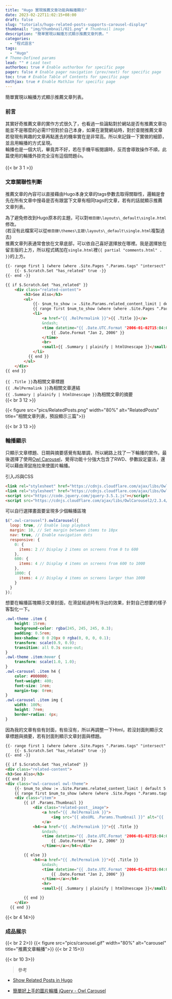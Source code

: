 ```yaml
---
title: "Hugo 實現推薦文章功能與輪播顯示"
date: 2023-02-22T11:02:15+08:00
draft: false
slug: "tutorials/hugo-related-posts-supports-carousel-display"
thumbnail: "img/thumbnail/021.png" # Thumbnail image
description: "簡單實現以輪播方式顯示推薦文章列表。"
categories:
  - "程式語言"
tags:
  - "Hugo"
# Theme-Defined params
lead: "" # Lead text
authorbox: true # Enable authorbox for specific page
pager: false # Enable pager navigation (prev/next) for specific page
toc: true # Enable Table of Contents for specific page
mathjax: true # Enable MathJax for specific page
---
```

簡單實現以輪播方式顯示推薦文章列表。
<!--more-->

### 前言
其實好奇推薦文章的實作方式很久了，也看過一些論點對於網站是否有推薦文章功能並不是哪麼的必需!!?但對於自己本身，如果在瀏覽網站時，對於查閱推薦文章若發現有興趣的文章再點進去的機率實在是非常高。所以來記錄一下實做的細節，並且用輪播的方式呈現。  
輪播也是一個大坑，畢竟弄不好，若在手機平板閱讀時，反而會導致操作不順，此篇使用的輪播外掛完全沒有這個問題👍。  

{{< br 3 1 >}}
### 文章關聯性判斷
推薦文章的內容可以直接藉由Hugo本身文章的tags參數去取得關聯性，邏輯是會先在所有文章中搜尋是否有跟當下文章有相同tags的文章，若有的話就顯示推薦文章列表。    

為了避免修改到Hugo原本的主題，可以對`根目錄\layouts\_default\single.html`修改。  
(若沒有此檔案可以從`根目錄\themes\主題\layouts\_default\single.html`複製過去)  
推薦文章列表通常會放在文章底部，可以依自己喜好選擇放在哪裡。我是選擇放在留言版的上方，所以程式碼加在`single.html`裡`{{ partial "comments.html" . }}`的上方。 

```HTML {linenos=inline}
{{- range first 1 (where (where .Site.Pages ".Params.tags" "intersect" .Params.tags) "Permalink" "!=" .Permalink) -}}
    {{- $.Scratch.Set "has_related" true -}}
{{- end -}}

{{ if $.Scratch.Get "has_related" }}
    <div class="related-content">
        <h3>See Also</h3>
        <ul>
            {{- $num_to_show := .Site.Params.related_content_limit | default 3 -}}
            {{ range first $num_to_show (where (where .Site.Pages ".Params.tags" "intersect" .Params.tags) "Permalink" "!=" .Permalink) }}
            <li>
                <a href="{{ .RelPermalink }}">{{ .Title }}</a>
                &ndash; 
                <time datetime="{{ .Date.UTC.Format "2006-01-02T15:04:05-0700" }}">
                    {{ .Date.Format "Jan 2, 2006" }}
                </time>
                <br> 
                <small>{{ .Summary | plainify | htmlUnescape }}</small>
            </li>
          {{ end }}
        </ul>
    </div>
{{ end }}
```
`{{ .Title }}`為相關文章標題  
`{{ .RelPermalink }}`為相關文章連結  
`{{ .Summary | plainify | htmlUnescape }}`為相關文章的摘要   
{{< br 3 12 >}}

{{< figure src="pics/RelatedPosts.png" width="80%" alt="RelatedPosts" title="相關文章列表，預設顯示三篇">}}  

{{< br 3 13 >}}

### 輪播顯示
只顯示文章標題、日期與摘要感覺有點單調，所以網路上找了一下輪播的實作。最後選擇了使用[Owl Carousel](https://owlcarousel2.github.io/OwlCarousel2/  "Owl Carousel")，覺得功能十分強大包含了RWD、參數設定靈活，還可以藉由滑鼠拖拉來使圖片輪播。

引入JS與CSS
```HTML {linenos=inline}
<link rel="stylesheet" href="https://cdnjs.cloudflare.com/ajax/libs/OwlCarousel2/2.3.4/assets/owl.carousel.min.css"></link>
<link rel="stylesheet" href="https://cdnjs.cloudflare.com/ajax/libs/OwlCarousel2/2.3.4/assets/owl.theme.default.min.css"></link>
<script src="https://code.jquery.com/jquery-3.5.1.js"></script>
<script src="https://cdnjs.cloudflare.com/ajax/libs/OwlCarousel2/2.3.4/owl.carousel.min.js"></script>

```

可以自行選擇畫面要呈現多少個輪播區塊
```JAVASCRIPT {linenos=inline}
$(".owl-carousel").owlCarousel({
  loop: true, // Enable loop playback
  margin: 10, // Set margin between items to 10px
  nav: true, // Enable navigation dots
  responsive: {
    0: {
      items: 2 // Display 2 items on screens from 0 to 600
    },
    600: {
      items: 4 // Display 4 items on screens from 600 to 1000
    },
    1000: {
      items: 4 // Display 4 items on screens larger than 1000
    }
  }
});

```


想要在輪播區塊顯示文章封面，在滑鼠經過時有浮出的效果，針對自己想要的樣子客製化一下。
```CSS {linenos=inline}
.owl-theme .item {
	height: 15rem;
	background-color: rgba(245, 245, 245, 0.3);
	padding: 0.5rem;
	box-shadow: 0 0 20px 0 rgba(0, 0, 0, 0.1);
	transform: scale(0.9, 0.9);
	transition: all 0.3s ease-out;
}
.owl-theme .item:hover {
	transform: scale(1.0, 1.0);
}
.owl-carousel .item h4 {
	color: #000000;
	font-weight: 400;
	font-size: 1rem;
	margin-top: 0rem;
}
.owl-carousel .item img {
	width: 100%;
	height: 7rem;
	border-radius: 4px;
}

```

因為我的文章有些有封面，有些沒有，所以再調整一下Html，若沒封面則顯示文章標題與摘要，若有封面則顯示文章封面與標題。

```HTML {linenos=inline}
{{- range first 1 (where (where .Site.Pages ".Params.tags" "intersect" .Params.tags) "Permalink" "!=" .Permalink) -}}
	{{- $.Scratch.Set "has_related" true -}}
{{- end -}}

{{ if $.Scratch.Get "has_related" }}
<div class="related-content">
<h3>See Also</h3>
{{ end }}
<div class="owl-carousel owl-theme">
	{{- $num_to_show := .Site.Params.related_content_limit | default 5 -}}
	{{ range first $num_to_show (where (where .Site.Pages ".Params.tags" "intersect" .Params.tags) "Permalink" "!=" .Permalink) }}
	<div class="item">
		{{ if .Params.Thumbnail }}
			<div class="related-post__image">
				<a href="{{ .RelPermalink }}">
					<img src="{{ absURL .Params.Thumbnail }}" alt="{{ .Title }}"/>
				</a>
			<h4><a href="{{ .RelPermalink }}">{{ .Title }}
				&ndash; 
				<time datetime="{{ .Date.UTC.Format "2006-01-02T15:04:05-0700" }}">
					{{ .Date.Format "Jan 2, 2006" }}
				</time></a></h4></div>

		{{ else }}
			<h4><a href="{{ .RelPermalink }}">{{ .Title }}
				&ndash; 
				<time datetime="{{ .Date.UTC.Format "2006-01-02T15:04:05-0700" }}">
					{{ .Date.Format "Jan 2, 2006" }}
				</time></a></h4>
				<hr>
				<small>{{ .Summary | plainify | htmlUnescape }}</small>

		{{ end }}	
	</div>
  {{ end }}

```
{{< br 4 14>}} 

### 成品展示
{{< br 2 2>}}
{{< figure src="pics/carousel.gif" width="80%" alt="carousel" title="推薦文章輪播">}} 
{{< br 2 15>}} 


{{< br 10 3>}}
> 參考
- [Show Related Posts in Hugo](https://makewithhugo.com/show-related-posts/  "Show Related Posts in Hugo")

- [簡單好上手的圖片輪播 jQuery - Owl Carousel](https://ithelp.ithome.com.tw/articles/10247358  "簡單好上手的圖片輪播 jQuery - Owl Carousel")